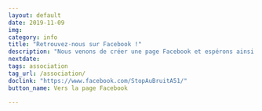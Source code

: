 ```yaml
---
layout: default
date: 2019-11-09
img: 
category: info
title: "Retrouvez-nous sur Facebook !"
description: "Nous venons de créer une page Facebook et espérons ainsi rendre notre association plus visible auprès des Septèmois. N'hésitez pas à vous y rendre et à nous suivre. Haut des pouces !"
nextdate:
tags: association
tag_url: /association/
doclink: "https://www.facebook.com/StopAuBruitA51/"
button_name: Vers la page Facebook

---
```


